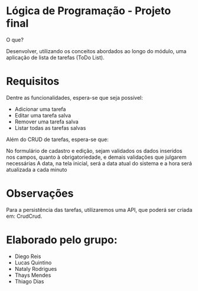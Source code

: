 # Lógica de Programação - Projeto final

O que?

Desenvolver, utilizando os conceitos abordados ao longo do módulo, uma aplicação de lista de tarefas (ToDo List).

# Requisitos
Dentre as funcionalidades, espera-se que seja possível:

- Adicionar uma tarefa
- Editar uma tarefa salva
- Remover uma tarefa salva
- Listar todas as tarefas salvas
  
Além do CRUD de tarefas, espera-se que:

No formulário de cadastro e edição, sejam validados os dados inseridos nos campos, quanto à obrigatoriedade, e demais validações que julgarem necessárias
A data, na tela inicial, será a data atual do sistema e a hora será atualizada a cada minuto

# Observações
Para a persistência das tarefas, utilizaremos uma API, que poderá ser criada em: CrudCrud.

# Elaborado pelo grupo:
- Diego Reis
- Lucas Quintino
- Nataly Rodrigues
- Thays Mendes
- Thiago Dias
